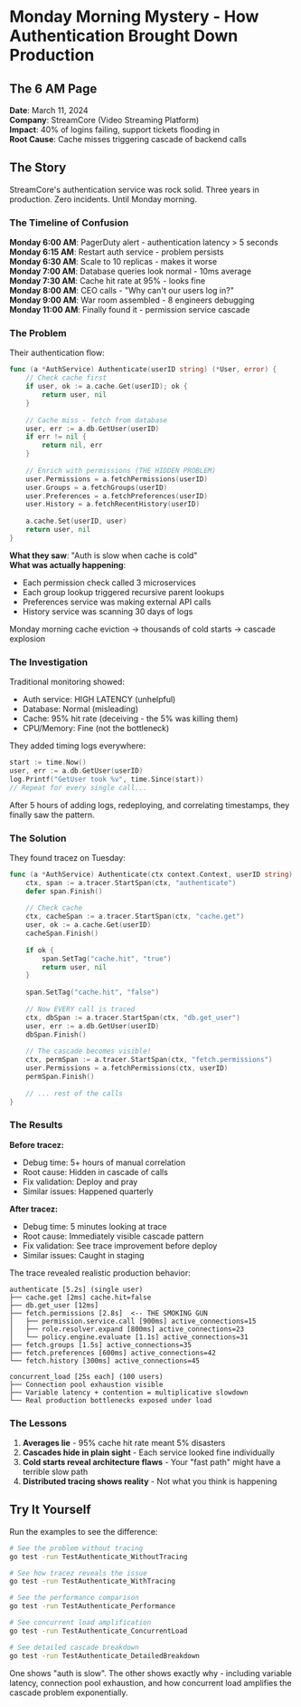 # Monday Morning Mystery - How Authentication Brought Down Production

## The 6 AM Page

**Date**: March 11, 2024  
**Company**: StreamCore (Video Streaming Platform)  
**Impact**: 40% of logins failing, support tickets flooding in  
**Root Cause**: Cache misses triggering cascade of backend calls

## The Story

StreamCore's authentication service was rock solid. Three years in production. Zero incidents. Until Monday morning.

### The Timeline of Confusion

**Monday 6:00 AM**: PagerDuty alert - authentication latency > 5 seconds  
**Monday 6:15 AM**: Restart auth service - problem persists  
**Monday 6:30 AM**: Scale to 10 replicas - makes it worse  
**Monday 7:00 AM**: Database queries look normal - 10ms average  
**Monday 7:30 AM**: Cache hit rate at 95% - looks fine  
**Monday 8:00 AM**: CEO calls - "Why can't our users log in?"  
**Monday 9:00 AM**: War room assembled - 8 engineers debugging  
**Monday 11:00 AM**: Finally found it - permission service cascade  

### The Problem

Their authentication flow:

```go
func (a *AuthService) Authenticate(userID string) (*User, error) {
    // Check cache first
    if user, ok := a.cache.Get(userID); ok {
        return user, nil
    }
    
    // Cache miss - fetch from database
    user, err := a.db.GetUser(userID)
    if err != nil {
        return nil, err
    }
    
    // Enrich with permissions (THE HIDDEN PROBLEM)
    user.Permissions = a.fetchPermissions(userID)
    user.Groups = a.fetchGroups(userID)
    user.Preferences = a.fetchPreferences(userID)
    user.History = a.fetchRecentHistory(userID)
    
    a.cache.Set(userID, user)
    return user, nil
}
```

**What they saw**: "Auth is slow when cache is cold"  
**What was actually happening**:
- Each permission check called 3 microservices
- Each group lookup triggered recursive parent lookups
- Preferences service was making external API calls
- History service was scanning 30 days of logs

Monday morning cache eviction → thousands of cold starts → cascade explosion

### The Investigation

Traditional monitoring showed:
- Auth service: HIGH LATENCY (unhelpful)
- Database: Normal (misleading)
- Cache: 95% hit rate (deceiving - the 5% was killing them)
- CPU/Memory: Fine (not the bottleneck)

They added timing logs everywhere:
```go
start := time.Now()
user, err := a.db.GetUser(userID)
log.Printf("GetUser took %v", time.Since(start))
// Repeat for every single call...
```

After 5 hours of adding logs, redeploying, and correlating timestamps, they finally saw the pattern.

### The Solution

They found tracez on Tuesday:

```go
func (a *AuthService) Authenticate(ctx context.Context, userID string) (*User, error) {
    ctx, span := a.tracer.StartSpan(ctx, "authenticate")
    defer span.Finish()
    
    // Check cache
    ctx, cacheSpan := a.tracer.StartSpan(ctx, "cache.get")
    user, ok := a.cache.Get(userID)
    cacheSpan.Finish()
    
    if ok {
        span.SetTag("cache.hit", "true")
        return user, nil
    }
    
    span.SetTag("cache.hit", "false")
    
    // Now EVERY call is traced
    ctx, dbSpan := a.tracer.StartSpan(ctx, "db.get_user")
    user, err := a.db.GetUser(userID)
    dbSpan.Finish()
    
    // The cascade becomes visible!
    ctx, permSpan := a.tracer.StartSpan(ctx, "fetch.permissions")
    user.Permissions = a.fetchPermissions(ctx, userID)
    permSpan.Finish()
    
    // ... rest of the calls
}
```

### The Results

**Before tracez:**
- Debug time: 5+ hours of manual correlation
- Root cause: Hidden in cascade of calls
- Fix validation: Deploy and pray
- Similar issues: Happened quarterly

**After tracez:**
- Debug time: 5 minutes looking at trace
- Root cause: Immediately visible cascade pattern
- Fix validation: See trace improvement before deploy
- Similar issues: Caught in staging

The trace revealed realistic production behavior:
```
authenticate [5.2s] (single user)
├── cache.get [2ms] cache.hit=false
├── db.get_user [12ms]
├── fetch.permissions [2.8s]  <-- THE SMOKING GUN
│   ├── permission.service.call [900ms] active_connections=15
│   ├── role.resolver.expand [800ms] active_connections=23
│   └── policy.engine.evaluate [1.1s] active_connections=31
├── fetch.groups [1.5s] active_connections=35
├── fetch.preferences [600ms] active_connections=42
└── fetch.history [300ms] active_connections=45

concurrent_load [25s each] (100 users)
├── Connection pool exhaustion visible
├── Variable latency + contention = multiplicative slowdown
└── Real production bottlenecks exposed under load
```

### The Lessons

1. **Averages lie** - 95% cache hit rate meant 5% disasters
2. **Cascades hide in plain sight** - Each service looked fine individually  
3. **Cold starts reveal architecture flaws** - Your "fast path" might have a terrible slow path
4. **Distributed tracing shows reality** - Not what you think is happening

## Try It Yourself

Run the examples to see the difference:

```bash
# See the problem without tracing
go test -run TestAuthenticate_WithoutTracing

# See how tracez reveals the issue
go test -run TestAuthenticate_WithTracing

# See the performance comparison
go test -run TestAuthenticate_Performance

# See concurrent load amplification
go test -run TestAuthenticate_ConcurrentLoad

# See detailed cascade breakdown
go test -run TestAuthenticate_DetailedBreakdown
```

One shows "auth is slow". The other shows exactly why - including variable latency, connection pool exhaustion, and how concurrent load amplifies the cascade problem exponentially.
